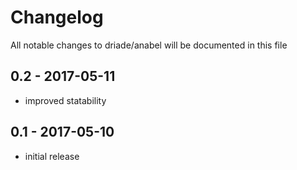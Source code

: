 # Changelog

All notable changes to driade/anabel will be documented in this file

## 0.2 - 2017-05-11

- improved statability

## 0.1 - 2017-05-10

- initial release
